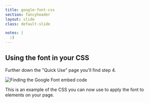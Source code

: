 ```yaml
---
title: google-font-css
section: fancyheader
layout: slide
class: default-slide

notes: |
  :)
---
```


## Using the font in your CSS

Further down the "Quick Use" page you'll find step 4.

![Finding the Google Font embed code](/Building-the-Web/slides/workshop/images/google-font-css.png)

This is an example of the CSS you can now use to apply the font to elements on your page.
